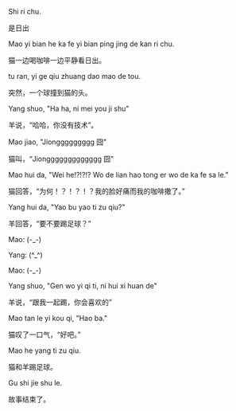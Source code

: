 Shi ri chu.

是日出

Mao yi bian he ka fe yi bian ping jing de kan ri chu.

猫一边喝咖啡一边平静看日出。

tu ran, yi ge qiu zhuang dao mao de tou.

突然，一个球撞到猫的头。

Yang shuo, "Ha ha, ni mei you ji shu"

羊说，“哈哈，你没有技术”。

Mao jiao, "Jionggggggggg 囧"

猫叫，“Jionggggggggggggg 囧"

Mao hui da, "Wei he!?!?!? Wo de lian hao tong er wo de ka fe sa le."

猫回答，“为何！？！？！？我的脸好痛而我的咖啡撒了。”

Yang hui da, "Yao bu yao ti zu qiu?"

羊回答，“要不要踢足球？”

Mao: (-_-)

Yang: (^_^)

Mao: (-_-)

Yang shuo, "Gen wo yi qi ti, ni hui xi huan de"

羊说，“跟我一起踢，你会喜欢的”

Mao tan le yi kou qi, "Hao ba."

猫叹了一口气，“好吧。”

Mao he yang ti zu qiu.

猫和羊踢足球。

Gu shi jie shu le.

故事结束了。
